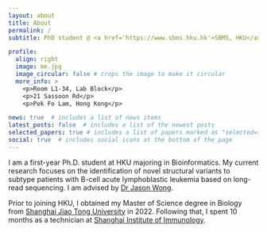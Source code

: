```yaml
---
layout: about
title: About
permalink: /
subtitle: PhD student @ <a href='https://www.sbms.hku.hk'>SBMS, HKU</a>

profile:
  align: right
  image: me.jpg
  image_circular: false # crops the image to make it circular
  more_info: >
    <p>Room L1-34, Lab Block</p>
    <p>21 Sassoon Rd</p>
    <p>Pok Fo Lam, Hong Kong</p>

news: true  # includes a list of news items
latest_posts: false  # includes a list of the newest posts
selected_papers: true # includes a list of papers marked as "selected={true}"
social: true  # includes social icons at the bottom of the page
---
```

I am a first-year Ph.D. student at HKU majoring in Bioinformatics. My current research focuses on the identification of novel structural variants to subtype patients with B-cell acute lymphoblastic leukemia based on long-read sequencing. I am advised by [Dr Jason Wong](https://www.sbms.hku.hk/staff/jason-wing-hon-wong).

Prior to joining HKU, I obtained my Master of Science degree in Biology from [Shanghai Jiao Tong University](https://www.shsmu.edu.cn/english/) in 2022. Following that, I spent 10 months as a technician at [Shanghai Institute of Immunology](https://www.shsmu.edu.cn/sii/English.htm).
